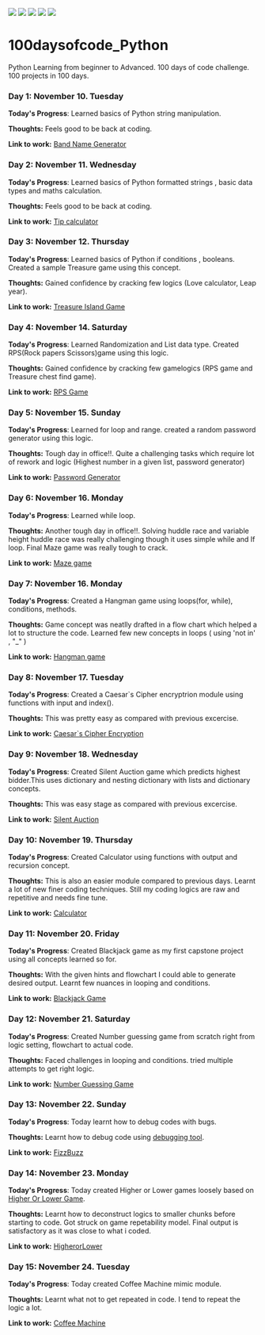 <!-- Adding Badges -->

![](https://img.shields.io/github/issues/Prasathdv/100daysofcode_Python?style=flat&logo=appveyor)
![](https://img.shields.io/github/forks/Prasathdv/100daysofcode_Python?style=flat&logo=appveyor)
![](https://img.shields.io/github/stars/Prasathdv/100daysofcode_Python?style=flat&logo=appveyor)
![](https://img.shields.io/github/license/Prasathdv/100daysofcode_Python?style=flat&logo=appveyor)
![](https://img.shields.io/twitter/url?url=https%3A%2F%2Fgithub.com%2FPrasathdv%2F100daysofcode_Python?style=flat&logo=appveyor)

# 100daysofcode_Python

Python Learning from beginner to Advanced. 100 days of code challenge. 100 projects in 100 days.

### Day 1: November 10. Tuesday

**Today's Progress**: Learned basics of Python string manipulation.

**Thoughts:** Feels good to be back at coding.

**Link to work:** [Band Name Generator](https://github.com/Prasathdv/100daysofcode_Python/tree/main/Day%2001%20-%20Band%20Name%20Generator)

### Day 2: November 11. Wednesday

**Today's Progress**: Learned basics of Python formatted strings , basic data types and maths calculation.

**Thoughts:** Feels good to be back at coding.

**Link to work:** [Tip calculator](https://repl.it/@Prasathdv/tip-calculator-start)

### Day 3: November 12. Thursday

**Today's Progress**: Learned basics of Python if conditions , booleans. Created a sample Treasure game using this concept.

**Thoughts:** Gained confidence by cracking few logics (Love calculator, Leap year).

**Link to work:** [Treasure Island Game](https://repl.it/@Prasathdv/treasure-island-start#main.py)

### Day 4: November 14. Saturday

**Today's Progress**: Learned Randomization and List data type. Created RPS(Rock papers Scissors)game using this logic.

**Thoughts:** Gained confidence by cracking few gamelogics (RPS game and Treasure chest find game).

**Link to work:** [RPS Game](https://repl.it/@Prasathdv/rock-paper-scissors-start#main.py)

### Day 5: November 15. Sunday

**Today's Progress**: Learned for loop and range. created a random password generator using this logic.

**Thoughts:** Tough day in office!!. Quite a challenging tasks which require lot of rework and logic (Highest number in a given list, password generator)

**Link to work:** [Password Generator](https://repl.it/@Prasathdv/password-generator-start#main.py)

### Day 6: November 16. Monday

**Today's Progress**: Learned while loop.

**Thoughts:** Another tough day in office!!. Solving huddle race and variable height huddle race was really challenging though it uses simple while and If loop. Final Maze game was really tough to crack.

**Link to work:** [Maze game](https://reeborg.ca/reeborg.html?lang=en&mode=python&menu=worlds%2Fmenus%2Freeborg_intro_en.json&name=Maze&url=worlds%2Ftutorial_en%2Fmaze1.json)

### Day 7: November 16. Monday

**Today's Progress**: Created a Hangman game using loops(for, while), conditions, methods.

**Thoughts:** Game concept was neatlly drafted in a flow chart which helped a lot to structure the code. Learned few new concepts in loops ( using 'not in' , "\_" )

**Link to work:** [Hangman game](https://repl.it/@Prasathdv/Day-7-Hangman-5-Start#main.py)

### Day 8: November 17. Tuesday

**Today's Progress**: Created a Caesar`s Cipher encryptrion module using functions with input and index().

**Thoughts:** This was pretty easy as compared with previous excercise.

**Link to work:** [Caesar`s Cipher Encryption](https://repl.it/@Prasathdv/caesar-cipher-4-start#main.py)

### Day 9: November 18. Wednesday

**Today's Progress**: Created Silent Auction game which predicts highest bidder.This uses dictionary and nesting dictionary with lists and dictionary concepts.

**Thoughts:** This was easy stage as compared with previous excercise.

**Link to work:** [Silent Auction](https://repl.it/@Prasathdv/blind-auction-start#main.py)

### Day 10: November 19. Thursday

**Today's Progress**: Created Calculator using functions with output and recursion concept.

**Thoughts:** This is also an easier module compared to previous days. Learnt a lot of new finer coding techniques. Still my coding logics are raw and repetitive and needs fine tune.

**Link to work:** [Calculator](https://repl.it/@Prasathdv/calculator-start#main.py)

### Day 11: November 20. Friday

**Today's Progress**: Created Blackjack game as my first capstone project using all concepts learned so for.

**Thoughts:** With the given hints and flowchart I could able to generate desired output. Learnt few nuances in looping and conditions.

**Link to work:** [Blackjack Game](https://repl.it/@Prasathdv/blackjack-start#main.py)

### Day 12: November 21. Saturday

**Today's Progress**: Created Number guessing game from scratch right from logic setting, flowchart to actual code.

**Thoughts:** Faced challenges in looping and conditions. tried multiple attempts to get right logic.

**Link to work:** [Number Guessing Game](https://repl.it/@Prasathdv/guess-the-number-final#main.py)

### Day 13: November 22. Sunday

**Today's Progress**: Today learnt how to debug codes with bugs.

**Thoughts:** Learnt how to debug code using [debugging tool](http://www.pythontutor.com/).

**Link to work:** [FizzBuzz](https://repl.it/@Prasathdv/day-13-3-exercise-1#main.py)

### Day 14: November 23. Monday

**Today's Progress**: Today created Higher or Lower games loosely based on [Higher Or Lower Game](http://www.higherlowergame.com/).

**Thoughts:** Learnt how to deconstruct logics to smaller chunks before starting to code. Got struck on game repetability model. Final output is satisfactory as it was close to what i coded.

**Link to work:** [HigherorLower](https://repl.it/@Prasathdv/higher-lower-start#main.py)

### Day 15: November 24. Tuesday

**Today's Progress**: Today created Coffee Machine mimic module.

**Thoughts:** Learnt what not to get repeated in code. I tend to repeat the logic a lot.

**Link to work:** [Coffee Machine](https://repl.it/@Prasathdv/coffee-machine-start#main.py)
